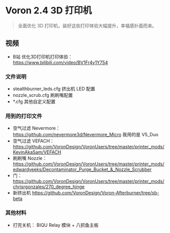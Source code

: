 # Voron 2.4 3D 打印机
> 全面优化 3D 打印机，装好这些打印体验大幅提升，幸福感扑面而来。

## 视频
* B站 优化3D打印机打印体验： https://www.bilibili.com/video/BV1Fr4y1Y754


### 文件说明
*  stealthburner_leds.cfg  挤出机 LED 配置
*  nozzle_scrub.cfg	刷刷嘴配置
*  *.cfg 其他自定义配置


### 用到的打印文件
* 空气过滤 Nevermore：  https://github.com/nevermore3d/Nevermore_Micro  我用的是 V5_Duo
* 空气过滤 VEFACH： https://github.com/VoronDesign/VoronUsers/tree/master/printer_mods/KevinAkaSam/VEFACH
* 刷刷嘴 Nozzle： https://github.com/VoronDesign/VoronUsers/tree/master/printer_mods/edwardyeeks/Decontaminator_Purge_Bucket_&_Nozzle_Scrubber
* 门： https://github.com/VoronDesign/VoronUsers/tree/master/printer_mods/chrisrgonzales/270_degree_hinge
* 新挤出机 https://github.com/VoronDesign/Voron-Afterburner/tree/sb-beta      

### 其他材料
* 打完关机： BIQU Relay 模块 + 八抓鱼主板


